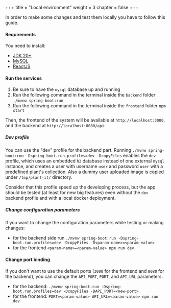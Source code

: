 +++
title = "Local environment"
weight = 3
chapter = false
+++

In order to make some changes and test them locally you have to follow this guide.

#### Requirements
You need to install:
* [JDK 20+](https://openjdk.org/)
* [MySQL](https://www.mysql.com/)
* [ReactJS](https://reactjs.org/)

#### Run the services
1. Be sure to have the `mysql` database up and running
1. Run the following command in the terminal inside the `backend` folder
  `./mvnw spring-boot:run`
1. Run the following command in the terminal inside the `frontend` folder
  `npm start`

Then, the frontend of the system will be available at `http://localhost:3000`, and the backend at `http://localhost:8080/api`.

##### Dev profile
You can use the "dev" profile for the backend part.
Running `./mvnw spring-boot:run -Dspring-boot.run.profiles=dev -DcopyFiles` enables the `dev` profile, which uses an embedded `h2` database instead of one external `mysql` instance, and creates a user with username `user` and password `user` with a predefined plant's collection. Also a dummy user uploaded image is copied under `/tmp/plant-it/` directory.

Consider that this profile speed up the developing process, but the app should be tested (at least for new big features) even without the `dev` backend profile and with a local docker deployment.

##### Change configuration parameters
If you want to change the configuration parameters while testing or making changes:
* for the backend side run `./mvnw spring-boot:run -Dspring-boot.run.profiles=dev -DcopyFiles -D<param-name>=<param-value>`
* for the frontend `<param-name>=<param-value> npm run dev`

#### Change port binding
If you don't want to use the default ports (`3000` for the frontend and `8080` for the backend), you can change the `API_PORT`, `PORT`, and `API_URL` parameters:
* for the backend: `./mvnw spring-boot:run -Dspring-boot.run.profiles=dev -DcopyFiles -DAPI_PORT=<new-port>`
* for the frontend: `PORT=<param-value> API_URL=<param-value> npm run dev`